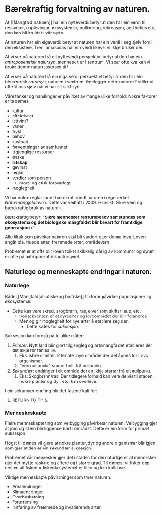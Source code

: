 # Bærekraftig forvaltning av naturen.


At [[Mangfald|naturen]] har ein nytteverdi:
betyr at den har ein verdi til ressurser, opplevingar, økosystemar, pollinering, rekreasjon, aesthetics etc, den kan bli bruktt til vår nytte.

At naturen har ein eigaverdi:
betyr at naturen har ein verdi i seg sjølv fordi den eksistere.
Trer i amasonas har ein verdi likevel vi ikkje bruker dei.


At vi ser på naturen frå eit nytteverdi perspektivt betyr at den har ein *antroposentrisk natursyn*, mennesk t er i sentrum. Vi spør ofte kva kan vi bruke denne naturressursen til?

At vi ser på naturen frå ein eiga verdi perspektivt betyr at den har ein *biosentrisk natursyn*, naturen i sentrum. Ødelegger dette naturen? stiller vi ofte til oss sjølv når vi har eit slikt syn.

Våre tanker og handlinger er påvirket av mange ulike forhold:
Nokre faktorer er til dømes:
- kultur
- effektivitet
- lettvint?
- vaner
- frykt
- behov
- kostnad
- forventningar av samfunnet
- tilgjenglige ressurser
- ønske
- **latskap**
- gevinst
- reglar
- verdiar som person
	- moral og etisk forsvarlegt
- moglegheit

Vi har nokre reglar rundt bærekraft rundt naturen i regelverket *Naturmangfoldloven*.
Dette var vedtatt i 2009.
Hensikt: 
Sikre vern og bærekraftig bruk av naturen.

Bærekraftig betyr:
**"Sikre mennesker ressursbehov samstundes som økosystema og det biologiske mangfaldet blir bevart for framtidige generasjonar".**


Alle tiltak som påvirkar naturen skal bli vurdert etter denna lova.
Loven angår bla. truede arter, fremmede arter, områdevern.

Problemet er at ofte blir loven tolket skikkelig dårlig av kommunar og synet er ofte på antroposentrisk natursynet. 




## Naturlege og menneskapte endringar i naturen.
### Naturlege
Både [[Mangfald|abiotiske og biotiske]] faktorar påvirker populasjoner og økosystemar.
* Dette kan vere skred, skogbrann, ras, elver som skifter laup, etc.
	* Konsekvensen er at dyrearter og leveområdet der blir forandres.
	* Men og gir moglegheit for nye arter å etablere seg der.
		* Dette kalles for *suksesjon.*

Suksesjon kan foregå på to ulike måter:
1. *Primær*: Nytt land blir gjort tilgjengleg og artsmangfaldet etableres der det ikkje før fantes liv.
	1. Eks. isbre smelter. Etterlater nye områder der det åpnes for liv av organismar.
	2. "Ved nullpunkt" starter heilt frå nullpunkt.
2. *Sekundær*: endringer i eit område  der en ikkje startar frå eit nullpunkt.
	1. Eks: Skogbrann/ras. Der tidlegere forhald kan vere delvis til staden, nokre planter og dyr, etc, kan overleve. 

I ein sekundær endring blir det fasene kalt for:
1. RETURN TO THIS.


### Menneskeskapte

Fleire menneskapte ting som veibygging påvirkerar naturen.
Veibygging gjer at jord og stiein blir liggende bart i området. 
Dette er ein form for primæt suksesjon.

Hogst til dømes vil gjere at nokre planter, dyr og andre organismar blir igjen som gjer at den er ein sekundær suksesjon.

Problemet når mennesker gjer det i staden for dei naturlige er at mennesker gjer det mykje raskare og oftere og i større grad. Til dømes:
vi fisker opp nesten all fisken = fiskeøkosystemet er liten og kan kollapse.



Viktige menneskapte påvirkninger som truer naturen:
* Arealendringer
* Klimaendringer
* Overbeskatning
* Forurrensing
* Innføring av fremmede og invaderende arter.




